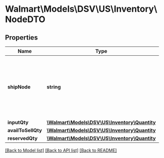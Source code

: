 # Walmart\Models\DSV\US\Inventory\NodeDTO

## Properties

Name | Type | Description | Notes
------------ | ------------- | ------------- | -------------
**shipNode** | **string** | Indicates the distribution facility distributor identifier for which the inventory is requested. | [optional]
**inputQty** | [**\Walmart\Models\DSV\US\Inventory\Quantity**](Quantity.md) |  | [optional]
**availToSellQty** | [**\Walmart\Models\DSV\US\Inventory\Quantity**](Quantity.md) |  | [optional]
**reservedQty** | [**\Walmart\Models\DSV\US\Inventory\Quantity**](Quantity.md) |  | [optional]


[[Back to Model list]](./) [[Back to API list]](../../../../../README.md#supported-apis) [[Back to README]](../../../../../README.md)
